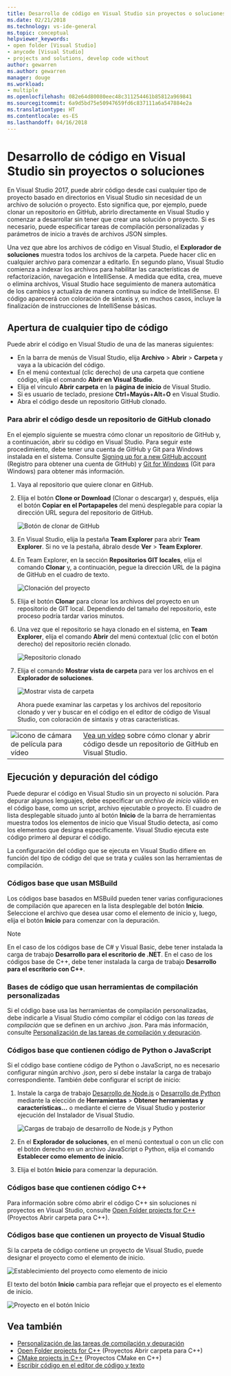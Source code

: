 ```yaml
---
title: Desarrollo de código en Visual Studio sin proyectos o soluciones | Microsoft Docs
ms.date: 02/21/2018
ms.technology: vs-ide-general
ms.topic: conceptual
helpviewer_keywords:
- open folder [Visual Studio]
- anycode [Visual Studio]
- projects and solutions, develop code without
author: gewarren
ms.author: gewarren
manager: douge
ms.workload:
- multiple
ms.openlocfilehash: 082e64d80080eec48c311254461b85812a969841
ms.sourcegitcommit: 6a9d5bd75e50947659fd6c837111a6a547884e2a
ms.translationtype: HT
ms.contentlocale: es-ES
ms.lasthandoff: 04/16/2018
---
```

# <a name="develop-code-in-visual-studio-without-projects-or-solutions"></a>Desarrollo de código en Visual Studio sin proyectos o soluciones

En Visual Studio 2017, puede abrir código desde casi cualquier tipo de proyecto basado en directorios en Visual Studio sin necesidad de un archivo de solución o proyecto. Esto significa que, por ejemplo, puede clonar un repositorio en GitHub, abrirlo directamente en Visual Studio y comenzar a desarrollar sin tener que crear una solución o proyecto. Si es necesario, puede especificar tareas de compilación personalizadas y parámetros de inicio a través de archivos JSON simples.

Una vez que abre los archivos de código en Visual Studio, el **Explorador de soluciones** muestra todos los archivos de la carpeta. Puede hacer clic en cualquier archivo para comenzar a editarlo. En segundo plano, Visual Studio comienza a indexar los archivos para habilitar las características de refactorización, navegación e IntelliSense. A medida que edita, crea, mueve o elimina archivos, Visual Studio hace seguimiento de manera automática de los cambios y actualiza de manera continua su indice de IntelliSense. El código aparecerá con coloración de sintaxis y, en muchos casos, incluye la finalización de instrucciones de IntelliSense básicas.

## <a name="open-any-code"></a>Apertura de cualquier tipo de código

Puede abrir el código en Visual Studio de una de las maneras siguientes:

- En la barra de menús de Visual Studio, elija **Archivo** > **Abrir** > **Carpeta** y vaya a la ubicación del código.
- En el menú contextual (clic derecho) de una carpeta que contiene código, elija el comando **Abrir en Visual Studio**.
- Elija el vínculo **Abrir carpeta** en la **página de inicio** de Visual Studio.
- Si es usuario de teclado, presione **Ctrl**+**Mayús**+**Alt**+**O** en Visual Studio.
- Abra el código desde un repositorio GitHub clonado.

### <a name="to-open-code-from-a-cloned-github-repo"></a>Para abrir el código desde un repositorio de GitHub clonado

En el ejemplo siguiente se muestra cómo clonar un repositorio de GitHub y, a continuación, abrir su código en Visual Studio. Para seguir este procedimiento, debe tener una cuenta de GitHub y Git para Windows instalada en el sistema. Consulte [Signing up for a new GitHub account](https://help.github.com/articles/signing-up-for-a-new-github-account/) (Registro para obtener una cuenta de GitHub) y [Git for Windows](https://git-for-windows.github.io/) (Git para Windows) para obtener más información.

1. Vaya al repositorio que quiere clonar en GitHub.

1. Elija el botón **Clone or Download** (Clonar o descargar) y, después, elija el botón **Copiar en el Portapapeles** del menú desplegable para copiar la dirección URL segura del repositorio de GitHub.

   ![Botón de clonar de GitHub](./media/VSIDE_Code_Clone.png)

1. En Visual Studio, elija la pestaña **Team Explorer** para abrir **Team Explorer**. Si no ve la pestaña, ábralo desde **Ver** > **Team Explorer**.

1. En Team Explorer, en la sección **Repositorios GIT locales**, elija el comando **Clonar** y, a continuación, pegue la dirección URL de la página de GitHub en el cuadro de texto.

   ![Clonación del proyecto](./media/VSIDE_Code_Clone2.png)

1. Elija el botón **Clonar** para clonar los archivos del proyecto en un repositorio de GIT local. Dependiendo del tamaño del repositorio, este proceso podría tardar varios minutos.

1. Una vez que el repositorio se haya clonado en el sistema, en **Team Explorer**, elija el comando **Abrir** del menú contextual (clic con el botón derecho) del repositorio recién clonado.

   ![Repositorio clonado](./media/VSIDE_Code_Clone3.png)

1. Elija el comando **Mostrar vista de carpeta** para ver los archivos en el **Explorador de soluciones**.

   ![Mostrar vista de carpeta](./media/VSIDE_Code_Clone3_show.png)

   Ahora puede examinar las carpetas y los archivos del repositorio clonado y ver y buscar en el código en el editor de código de Visual Studio, con coloración de sintaxis y otras características.

|         |         |
|---------|---------|
|  ![icono de cámara de película para vídeo](../install/media/video-icon.png "Ver un vídeo")|    [Vea un vídeo](https://mva.microsoft.com/en-us/training-courses/getting-started-with-visual-studio-2017-17798?l=lp3TOKD6D_6711787171) sobre cómo clonar y abrir código desde un repositorio de GitHub en Visual Studio. |

## <a name="run-and-debug-your-code"></a>Ejecución y depuración del código

Puede depurar el código en Visual Studio sin un proyecto ni solución. Para depurar algunos lenguajes, debe especificar un *archivo de inicio* válido en el código base, como un script, archivo ejecutable o proyecto. El cuadro de lista desplegable situado junto al botón **Inicio** de la barra de herramientas muestra todos los elementos de inicio que Visual Studio detecta, así como los elementos que designa específicamente. Visual Studio ejecuta este código primero al depurar el código.

La configuración del código que se ejecuta en Visual Studio difiere en función del tipo de código del que se trata y cuáles son las herramientas de compilación.

### <a name="codebases-that-use-msbuild"></a>Códigos base que usan MSBuild

Los códigos base basados en MSBuild pueden tener varias configuraciones de compilación que aparecen en la lista desplegable del botón **Inicio**. Seleccione el archivo que desea usar como el elemento de inicio y, luego, elija el botón **Inicio** para comenzar con la depuración.

> [!NOTE]
> En el caso de los códigos base de C# y Visual Basic, debe tener instalada la carga de trabajo **Desarrollo para el escritorio de .NET**. En el caso de los códigos base de C++, debe tener instalada la carga de trabajo **Desarrollo para el escritorio con C++**.

### <a name="codebases-that-use-custom-build-tools"></a>Bases de código que usan herramientas de compilación personalizadas

Si el código base usa las herramientas de compilación personalizadas, debe indicarle a Visual Studio cómo compilar el código con las *tareas de compilación* que se definen en un archivo *.json*. Para más información, consulte [Personalización de las tareas de compilación y depuración](../ide/customize-build-and-debug-tasks-in-visual-studio.md).

### <a name="codebases-that-contain-python-or-javascript-code"></a>Códigos base que contienen código de Python o JavaScript

Si el código base contiene código de Python o JavaScript, no es necesario configurar ningún archivo *.json*, pero sí debe instalar la carga de trabajo correspondiente. También debe configurar el script de inicio:

1. Instale la carga de trabajo [Desarrollo de Node.js](https://www.visualstudio.com/vs/node-js/) o [Desarrollo de Python](https://www.visualstudio.com/vs/python/) mediante la elección de **Herramientas** > **Obtener herramientas y características...** o mediante el cierre de Visual Studio y posterior ejecución del Instalador de Visual Studio.

   ![Cargas de trabajo de desarrollo de Node.js y Python](media/python_nodejs_workloads.png)

1. En el **Explorador de soluciones**, en el menú contextual o con un clic con el botón derecho en un archivo JavaScript o Python, elija el comando **Establecer como elemento de inicio**.

1. Elija el botón **Inicio** para comenzar la depuración.

### <a name="codebases-that-contain-c-code"></a>Códigos base que contienen código C++

Para información sobre cómo abrir el código C++ sin soluciones ni proyectos en Visual Studio, consulte [Open Folder projects for C++](/cpp/ide/non-msbuild-projects) (Proyectos Abrir carpeta para C++).

### <a name="codebases-that-contain-a-visual-studio-project"></a>Códigos base que contienen un proyecto de Visual Studio

Si la carpeta de código contiene un proyecto de Visual Studio, puede designar el proyecto como el elemento de inicio.

![Establecimiento del proyecto como elemento de inicio](media/customize-set-project-as-startup-item.png)

El texto del botón **Inicio** cambia para reflejar que el proyecto es el elemento de inicio.

![Proyecto en el botón Inicio](media/customize-start-button-project.png)

## <a name="see-also"></a>Vea también

- [Personalización de las tareas de compilación y depuración](../ide/customize-build-and-debug-tasks-in-visual-studio.md)
- [Open Folder projects for C++](/cpp/ide/non-msbuild-projects) (Proyectos Abrir carpeta para C++)
- [CMake projects in C++](/cpp/ide/cmake-tools-for-visual-cpp) (Proyectos CMake en C++)
- [Escribir código en el editor de código y texto](../ide/writing-code-in-the-code-and-text-editor.md)